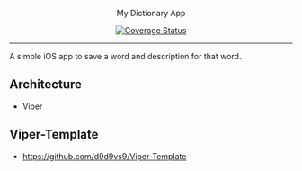 <p align="center">
    My Dictionary App
</p>

<p align="center">    
    <a href="https://coveralls.io/github/dchprojects/Dictionary_App_Swift?branch=main">
      <img src="https://coveralls.io/repos/github/dchprojects/Dictionary_App_Swift/badge.svg?branch=main"
           alt="Coverage Status" />
    </a>
</p>

----------------

A simple iOS app to save a word and description for that word.

## Architecture 
- Viper 

## Viper-Template
- https://github.com/d9d9vs9/Viper-Template
